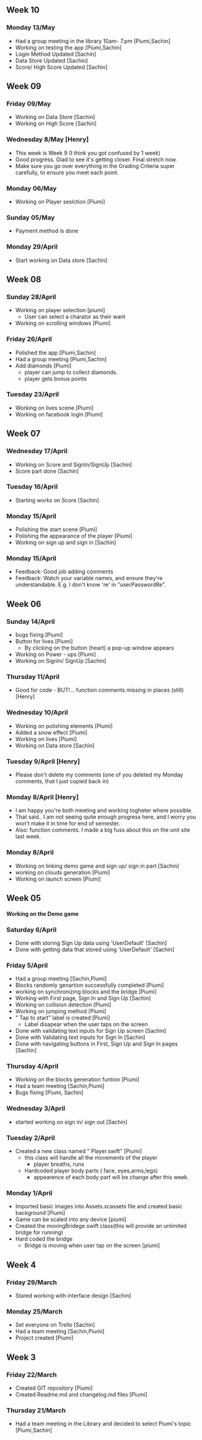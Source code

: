 ## Week 10

### Monday 13/May 

- Had a group meeting in the library 10am- 7.pm [Piumi,Sachin]
- Working on testing the app [Piumi,Sachin]
- Login Method Updated [Sachin]
- Data Store Updated [Sachin]
- Score/ High Score Updated [Sachin]

## Week 09
### Friday 09/May 
- Working on Data Store [Sachin]
- Working on High Score [Sachin]

### Wednesday 8/May [Henry]

- This week is Week 9 (I think you got confused by 1 week)
- Good progress. Glad to see it's getting closer. Final stretch now. 
- Make sure you go over everything in the Grading Criteria super carefully, to ensure you meet each point.


### Monday 06/May
- Working on Player seslction [Piumi]

### Sunday 05/May
- Payment method is done 

### Monday 29/April

- Start working on Data store [Sachin] 


## Week 08

### Sunday 28/April

- Working on player selection [piumi]
    - User can select a charator as their want
- Working on scrolling windows [Piumi]

### Friday 26/April
- Polished the app [Piumi,Sachin]
- Had a group meeting [Piumi,Sachin]
- Add diamonds [Piumi]
    - player can jump to collect diamonds. 
    - player gets bonus points 


### Tuesday 23/April
- Working on lives scene [Piumi]
- Working on facebook login [Piumi]


## Week 07

### Wednesday 17/April
- Working on Score and SignIn/SignUp [Sachin]
- Score part done [Sachin]

### Tuesday 16/April
- Starting works on Score [Sachin]

### Monday 15/April
- Polishing the start scene [Piumi]
- Polishing the appearance of the player [Piumi]
- Working on sign up and sign in [Sachin] 

### Monday 15/April
- Feedback: Good job adding comments
- Feedback: Watch your variable names, and ensure they're understandable. E.g. I don't know 're' in "userPasswordRe".



## Week 06

### Sunday 14/April
- bugs fixing [Piumi]
- Button for lives [Piumi]
    - By clicking on the button (heart) a pop-up window appears 
- Working on Power - ups [Piumi]
- Working on SignIn/ SignUp [Sachin]


### Thursday 11/April
- Good for code - BUT!... function comments missing in places (still) [Henry]

### Wednesday 10/April

- Working on polishing elements [Piumi]
- Added a snow effect [Piumi]
- Working on lives [Piumi]
- Working on Data store [Sachin]

### Tuesday 9/April [Henry]
- Please don't delete my comments (one of you deleted my Monday comments, that I just copied back in)

### Monday 8/April [Henry]

- I am happy you're both meeting and working togheter where possible.
- That said.. I am not seeing quite enough progress here, and I worry you won't make it in time for end of semester.
- Also: function comments. I made a big fuss about this on the unit site last week.

### Monday 8/April 
- Working on linking demo game and sign up/ sign in part [Sachin] 
- working on clouds generation [Piumi]
- Working on launch screen [Piumi]


## Week 05

#### Working on the Demo game

### Saturday 6/April 
- Done with storing Sign Up data using 'UserDefault' [Sachin]
- Done with getting data that stored using 'UserDefault' [Sachin] 

### Friday 5/April
- Had a group meeting [Sachin,Piumi] 
- Blocks randomly genartion successfully completed [Piumi]
- working on synchronizing blocks and the bridge [Piumi]
- Working with First page, Sign In and Sign Up [Sachin]
- Working on collision detection [Piumi]
- Working on jumping method [Piumi]
- " Tap to start" label is created [Piumi]
    - Label disapear when the user taps on the screen
- Done with validating text inputs for Sign Up screen [Sachin]
- Done with Validating text inputs for Sign In [Sachin]
- Done with navigating buttons in First, Sign Up and Sign In pages [Sachin]

### Thursday 4/April 
- Working on the blocks generation funtion [Piumi]
- Had a team meeting [Sachin,Piumi]
- Bugs fixing [Piumi, Sachin]

### Wednesday 3/April
- started working on sign in/ sign out [Sachin]


### Tuesday 2/April

- Created a new class named " Player.swift" [Piumi]
    - this class will handle all the movements of the player
        - player breaths, runs
    - Hardcoded player body parts ( face, eyes,arms,legs)
        - appearence of each body part will be change after this week.

### Monday 1/April

- Imported basic images into Assets.xcassets file and created basic background [Piumi]
- Game can be scaled into any device [piumi]
- Created the movingBridege.swift class(this will provide an unlimited bridge for running)
- Hard coded the bridge
    - Bridge is moving when user tap on the screen [piumi]

## Week 4

### Friday 29/March
- Stared working with interface design [Sachin]


### Monday 25/March
- Set everyone on Trello [Sachin]
- Had a team meeting [Sachin,Piumi]
- Project created [Piumi]

## Week 3

### Friday 22/March
- Created GIT repository [Piumi]
- Created Readme.md and changelog.md files [Piumi]


### Thursday 21/March
- Had a team meeting in the Library and decided to select Piumi's topic [Piumi,Sachin]

